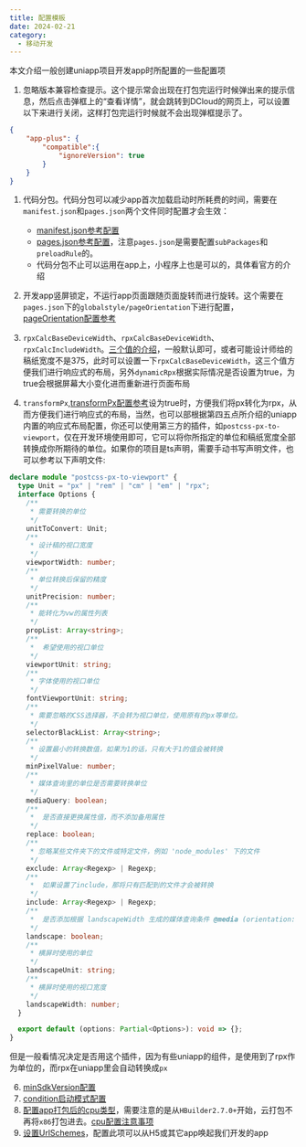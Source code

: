 ```yaml
---
title: 配置模板
date: 2024-02-21
category:
  - 移动开发
---
```


本文介绍一般创建uniapp项目开发app时所配置的一些配置项

<!-- more -->

1. 忽略版本兼容检查提示。这个提示常会出现在打包完运行时候弹出来的提示信息，然后点击弹框上的“查看详情”，就会跳转到DCloud的网页上，可以设置以下来进行关闭，这样打包完运行时候就不会出现弹框提示了。
```json
{
    "app-plus": {
        "compatible":{
            "ignoreVersion": true
        }
    }
}
```

1. 代码分包。代码分包可以减少app首次加载启动时所耗费的时间，需要在`manifest.json`和`pages.json`两个文件同时配置才会生效：
   - [manifest.json参考配置](https://uniapp.dcloud.net.cn/collocation/manifest.html#app-vue-optimization)
   - [pages.json参考配置](https://uniapp.dcloud.net.cn/collocation/pages.html#subpackages)，注意`pages.json`是需要配置`subPackages`和`preloadRule`的。
   - 代码分包不止可以运用在app上，小程序上也是可以的，具体看官方的介绍

2. 开发app竖屏锁定，不运行app页面跟随页面旋转而进行旋转。这个需要在`pages.json`下的`globalstyle/pageOrientation`下进行配置，[pageOrientation配置参考](https://uniapp.dcloud.net.cn/collocation/pages.html#globalstyle)

3. `rpxCalcBaseDeviceWidth`、`rpxCalcBaseDeviceWidth`、`rpxCalcIncludeWidth`。[三个值的介绍](https://uniapp.dcloud.net.cn/collocation/pages.html#globalstyle)，一般默认即可，或者可能设计师给的稿纸宽度不是375，此时可以设置一下`rpxCalcBaseDeviceWidth`，这三个值方便我们进行响应式的布局，另外`dynamicRpx`根据实际情况是否设置为true，为true会根据屏幕大小变化进而重新进行页面布局

4. `transformPx`,[transformPx配置参考](https://uniapp.dcloud.net.cn/collocation/manifest.html#%E9%85%8D%E7%BD%AE%E9%A1%B9%E5%88%97%E8%A1%A8)设为true时，方便我们将px转化为rpx，从而方便我们进行响应式的布局，当然，也可以部根据第四五点所介绍的uniapp内置的响应式布局配置，你还可以使用第三方的插件，如`postcss-px-to-viewport`，仅在开发环境使用即可，它可以将你所指定的单位和稿纸宽度全部转换成你所期待的单位。如果你的项目是ts声明，需要手动书写声明文件，也可以参考以下声明文件:
```ts
declare module "postcss-px-to-viewport" {
  type Unit = "px" | "rem" | "cm" | "em" | "rpx";
  interface Options {
    /**
     * 需要转换的单位
     */
    unitToConvert: Unit;
    /**
     * 设计稿的视口宽度
     */
    viewportWidth: number;
    /**
     * 单位转换后保留的精度
     */
    unitPrecision: number;
    /**
     * 能转化为vw的属性列表
     */
    propList: Array<string>;
    /**
     *  希望使用的视口单位
     */
    viewportUnit: string;
    /**
     * 字体使用的视口单位
     */
    fontViewportUnit: string;
    /**
     * 需要忽略的CSS选择器，不会转为视口单位，使用原有的px等单位。
     */
    selectorBlackList: Array<string>;
    /**
     * 设置最小的转换数值，如果为1的话，只有大于1的值会被转换
     */
    minPixelValue: number;
    /**
     * 媒体查询里的单位是否需要转换单位
     */
    mediaQuery: boolean;
    /**
     *  是否直接更换属性值，而不添加备用属性
     */
    replace: boolean;
    /**
     * 忽略某些文件夹下的文件或特定文件，例如 'node_modules' 下的文件
     */
    exclude: Array<Regexp> | Regexp;
    /**
     *  如果设置了include，那将只有匹配到的文件才会被转换
     */
    include: Array<Regexp> | Regexp;
    /**
     *  是否添加根据 landscapeWidth 生成的媒体查询条件 @media (orientation: landscape)
     */
    landscape: boolean;
    /**
     * 横屏时使用的单位
     */
    landscapeUnit: string;
    /**
     * 横屏时使用的视口宽度
     */
    landscapeWidth: number;
  }

  export default (options: Partial<Options>): void => {};
}
```
但是一般看情况决定是否用这个插件，因为有些uniapp的组件，是使用到了rpx作为单位的，而rpx在uniapp里会自动转换成`px`

6. [minSdkVersion配置](https://uniapp.dcloud.net.cn/tutorial/app-android-minsdkversion.html#%E8%AE%BE%E7%BD%AEminsdkversion)
7. [condition启动模式配置](https://uniapp.dcloud.net.cn/collocation/pages.html#condition)
8. [配置app打包后的cpu类型](https://uniapp.dcloud.net.cn/tutorial/app-android-abifilters.html#cpu%E7%B1%BB%E5%9E%8B)，需要注意的是从`HBuilder2.7.0+`开始，云打包不再将`x86`打包进去。[cpu配置注意事项](https://uniapp.dcloud.net.cn/tutorial/app-android-abifilters.html#nox86)
9. [设置UrlSchemes](https://uniapp.dcloud.net.cn/tutorial/app-android-schemes.html#%E8%AE%BE%E7%BD%AEurlschemes)，配置此项可以从H5或其它app唤起我们开发的app


